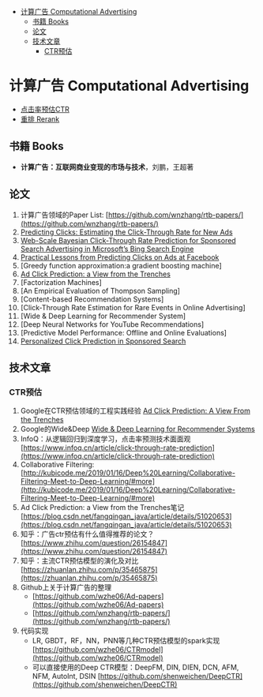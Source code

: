 - [计算广告 Computational Advertising](#计算广告-computational-advertising)
  - [书籍 Books](#书籍-books)
  - [论文](#论文)
  - [技术文章](#技术文章)
    - [CTR预估](#ctr预估)


# 计算广告 Computational Advertising

- [点击率预估CTR](./ctr_model.md)
- [重排 Rerank](./rerank.md)



## 书籍 Books 

- **计算广告：互联网商业变现的市场与技术**，刘鹏，王超著

## 论文

1. 计算广告领域的Paper List: [https://github.com/wnzhang/rtb-papers/](https://github.com/wnzhang/rtb-papers/)
2. [Predicting Clicks: Estimating the Click-Through Rate for New Ads](./papers/PredictingClicks.md)
3. [Web-Scale Bayesian Click-Through Rate Prediction for Sponsored Search Advertising in Microsoft’s Bing Search Engine](./papers/BayesianCTR.md)
4. [Practical Lessons from Predicting Clicks on Ads at Facebook](./papers/PracticalFacebook.md)
5. [Greedy function approximation:a gradient boosting machine]
6. [Ad Click Prediction: a View from the Trenches](./papers/AdClickPrediction_Google_KDD2013.md)
7. [Factorization Machines]
8. [An Empirical Evaluation of Thompson Sampling]
9. [Content-based Recommendation Systems]
10. [Click-Through Rate Estimation for Rare Events in Online Advertising]
11. [Wide & Deep Learning for Recommender System]
12. [Deep Neural Networks for YouTube Recommendations]
13. [Predictive Model Performance: Offline and Online Evaluations]
14. [Personalized Click Prediction in Sponsored Search](./papers/coec.md)


## 技术文章 

### CTR预估

1. Google在CTR预估领域的工程实践经验 [Ad Click Prediction: A View From the Trenches](papers/AdClickPrediction_Google_KDD2013.md)
2. Google的Wide&Deep [Wide & Deep Learning for Recommender Systems](papers/Wide_Deep.md)
3. InfoQ：从逻辑回归到深度学习，点击率预测技术面面观 [https://www.infoq.cn/article/click-through-rate-prediction](https://www.infoq.cn/article/click-through-rate-prediction)
4. Collaborative Filtering: [http://kubicode.me/2019/01/16/Deep%20Learning/Collaborative-Filtering-Meet-to-Deep-Learning/#more](http://kubicode.me/2019/01/16/Deep%20Learning/Collaborative-Filtering-Meet-to-Deep-Learning/#more)
5.  Ad Click Prediction: a View from the Trenches笔记[https://blog.csdn.net/fangqingan_java/article/details/51020653](https://blog.csdn.net/fangqingan_java/article/details/51020653)
6. 知乎：广告ctr预估有什么值得推荐的论文？[https://www.zhihu.com/question/26154847](https://www.zhihu.com/question/26154847)
7. 知乎：主流CTR预估模型的演化及对比 [https://zhuanlan.zhihu.com/p/35465875](https://zhuanlan.zhihu.com/p/35465875)
8. Github上关于计算广告的整理
    - [https://github.com/wzhe06/Ad-papers](https://github.com/wzhe06/Ad-papers)
    - [https://github.com/wnzhang/rtb-papers/](https://github.com/wnzhang/rtb-papers/)
9. 代码实现
    - LR, GBDT，RF，NN，PNN等几种CTR预估模型的spark实现 [https://github.com/wzhe06/CTRmodel](https://github.com/wzhe06/CTRmodel)
    - 可以直接使用的Deep CTR模型：DeepFM, DIN, DIEN, DCN, AFM, NFM, AutoInt, DSIN [https://github.com/shenweichen/DeepCTR](https://github.com/shenweichen/DeepCTR)